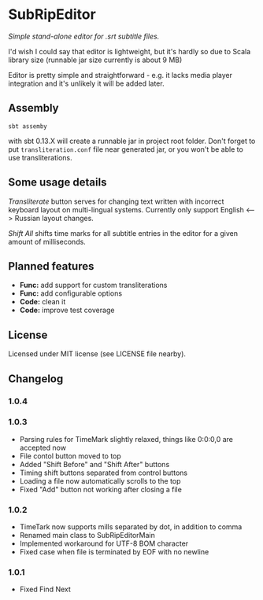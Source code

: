 SubRipEditor
============

*Simple stand-alone editor for .srt subtitle files.*

I'd wish I could say that editor is lightweight, but it's hardly so due to Scala library size (runnable jar size currently is about 9 MB)

Editor is pretty simple and straightforward - e.g. it lacks media player integration
and it's unlikely it will be added later.


Assembly
--------

```
sbt assemby
```
with sbt 0.13.X will create a runnable jar in project root folder.
Don't forget to put `transliteration.conf` file near generated jar, or you won't be able to use transliterations.


Some usage details
------------------

*Transliterate* button serves for changing text written with incorrect keyboard layout on multi-lingual systems.
Currently only support English <--> Russian layout changes.

*Shift All* shifts time marks for all subtitle entries in the editor for a given amount of milliseconds.


Planned features
----------------

* **Func:** add support for custom transliterations
* **Func:** add configurable options
* **Code:** clean it
* **Code:** improve test coverage

License
-------

Licensed under MIT license (see LICENSE file nearby).


Changelog
---------
### 1.0.4

### 1.0.3
* Parsing rules for TimeMark slightly relaxed, things like 0:0:0,0 are accepted now
* File contol button moved to top
* Added "Shift Before" and "Shift After" buttons
* Timing shift buttons separated from control buttons
* Loading a file now automatically scrolls to the top
* Fixed "Add" button not working after closing a file

### 1.0.2
* TimeTark now supports mills separated by dot, in addition to comma
* Renamed main class to SubRipEditorMain
* Implemented workaround for UTF-8 BOM character
* Fixed case when file is terminated by EOF with no newline

### 1.0.1
* Fixed Find Next